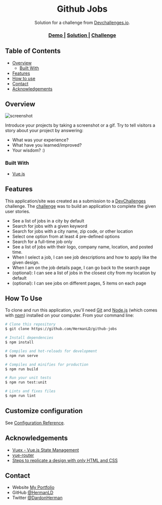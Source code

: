 <!-- Please update value in the {}  -->

<h1 align="center">Github Jobs</h1>

<div align="center">
   Solution for a challenge from  <a href="http://devchallenges.io" target="_blank">Devchallenges.io</a>.
</div>

<div align="center">
  <h3>
    <a href="https://{your-demo-link.your-domain}">
      Demo
    </a>
    <span> | </span>
    <a href="https://github.com/HermanLD/github-jobs">
      Solution
    </a>
    <span> | </span>
    <a href="https://devchallenges.io/challenges/mM1UIenRhK808W8qmLWv">
      Challenge
    </a>
  </h3>
</div>

<!-- TABLE OF CONTENTS -->

## Table of Contents

- [Overview](#overview)
  - [Built With](#built-with)
- [Features](#features)
- [How to use](#how-to-use)
- [Contact](#contact)
- [Acknowledgements](#acknowledgements)

<!-- OVERVIEW -->

## Overview

![screenshot](https://learning-center.homesciencetools.com/wp-content/uploads/learn-about-gears-thumbnail.jpg)

Introduce your projects by taking a screenshot or a gif. Try to tell visitors a story about your project by answering:

- What was your experience?
- What have you learned/improved?
- Your wisdom? :)

### Built With

<!-- This section should list any major frameworks that you built your project using. Here are a few examples.-->

- [Vue.js](https://vuejs.org/)

## Features

<!-- List the features of your application or follow the template. Don't share the figma file here :) -->

This application/site was created as a submission to a [DevChallenges](https://devchallenges.io/challenges) challenge. The [challenge](https://devchallenges.io/challenges/mM1UIenRhK808W8qmLWv) was to build an application to complete the given user stories.

- See a list of jobs in a city by default
- Search for jobs with a given keyword
- Search for jobs with a city name, zip code, or other location
- Select one option from at least 4 pre-defined options
- Search for a full-time job only
- See a list of jobs with their logo, company name, location, and posted time.
- When I select a job, I can see job descriptions and how to apply like the given design.
- When I am on the job details page, I can go back to the search page
- (optional): I can see a list of jobs in the closest city from my location by default
- (optional): I can see jobs on different pages, 5 items on each page

## How To Use

To clone and run this application, you'll need [Git](https://git-scm.com) and [Node.js](https://nodejs.org/en/download/) (which comes with [npm](http://npmjs.com)) installed on your computer. From your command line:

```bash
# Clone this repository
$ git clone https://github.com/HermanLD/github-jobs

# Install dependencies
$ npm install

# Compiles and hot-reloads for development
$ npm run serve

# Compiles and minifies for production
$ npm run build

# Run your unit tests
$ npm run test:unit

# Lints and fixes files
$ npm run lint

```

## Customize configuration

See [Configuration Reference](https://cli.vuejs.org/config/).

## Acknowledgements

<!-- This section should list any articles or add-ons/plugins that helps you to complete the project. This is optional but it will help you in the future. For example: -->

- [Vuex - Vue.js State Management](https://content.nuxtjs.org/)
- [vue-router](https://content.nuxtjs.org/)
- [Steps to replicate a design with only HTML and CSS](https://devchallenges-blogs.web.app/how-to-replicate-design/)

## Contact

- Website [My Portfolio](https://portfolio-olive-alpha.vercel.app/)
- GitHub [@HermanLD](https://github.com/HermanLD/)
- Twitter [@DardonHerman](https://twitter.com/DardonHerman/)
